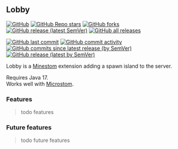 ## Lobby
[![GitHub](https://img.shields.io/github/license/self-crafted/lobby?style=flat-square)](https://github.com/self-crafted/lobby/blob/master/LICENSE)
[![GitHub Repo stars](https://img.shields.io/github/stars/self-crafted/lobby?style=flat-square)](https://github.com/self-crafted/lobby/stargazers)
[![GitHub forks](https://img.shields.io/github/forks/self-crafted/lobby?style=flat-square)](https://github.com/self-crafted/lobby/network/members)
[![GitHub release (latest SemVer)](https://img.shields.io/github/v/release/self-crafted/lobby?style=flat-square)](https://github.com/self-crafted/lobby/releases/latest)
[![GitHub all releases](https://img.shields.io/github/downloads/self-crafted/lobby/total?style=flat-square)](https://github.com/self-crafted/lobby/releases)

[![GitHub last commit](https://img.shields.io/github/last-commit/self-crafted/lobby?style=flat-square)](https://github.com/self-crafted/lobby/commits/master)
[![GitHub commit activity](https://img.shields.io/github/commit-activity/w/self-crafted/lobby?style=flat-square)](https://github.com/self-crafted/lobby/pulse)
[![GitHub commits since latest release (by SemVer)](https://img.shields.io/github/commits-since/self-crafted/lobby/latest?sort=semver&style=flat-square)](https://github.com/self-crafted/lobby/commits/master)
[![GitHub release (latest by SemVer)](https://img.shields.io/github/downloads/self-crafted/lobby/latest/total?style=flat-square)](https://github.com/self-crafted/lobby/releases/latest)

Lobby is a [Minestom](https://github.com/Minestom/Minestom) extension adding a spawn island to the server.

Requires Java 17.<br>
Works well with [Microstom](https://github.com/KlainStom/microstom).

### Features
> todo features

### Future features
> todo future features
